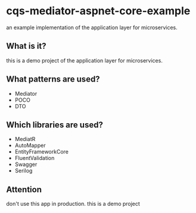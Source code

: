 # cqs-mediator-aspnet-core-example
an example implementation of the application layer for microservices.

## What is it?
this is a demo project of the application layer for microservices.

## What patterns are used?
- Mediator
- POCO
- DTO

## Which libraries are used?
- MediatR
- AutoMapper
- EntityFrameworkCore
- FluentValidation
- Swagger
- Serilog

## Attention
don't use this app in production. this is a demo project

